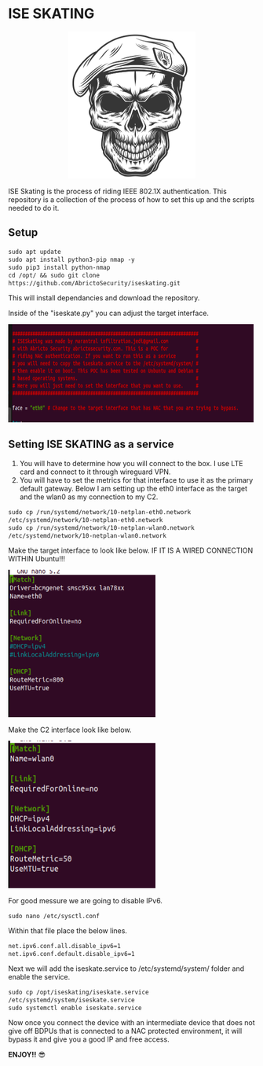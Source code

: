 # ISE SKATING<br />
<p align="center">
  <img width="260" height="300" src="./img/skull.png">
</p>

ISE Skating is the process of riding IEEE 802.1X authentication. This repository is a collection of the process of how to set this up and the scripts needed to do it. 

## Setup 
```
sudo apt update 
sudo apt install python3-pip nmap -y
sudo pip3 install python-nmap
cd /opt/ && sudo git clone https://github.com/AbrictoSecurity/iseskating.git
```
This will install dependancies and download the repository. 

Inside of the "iseskate.py" you can adjust the target interface. 
<p align="left">
  <img width="500" height="200" src="./img/face.png">
</p>

## Setting ISE SKATING as a service
1. You will have to determine how you will connect to the box. I use LTE card and connect to it through wireguard VPN. 
2. You will have to set the metrics for that interface to use it as the primary default gateway.
Below I am setting up the eth0 interface as the target and the wlan0 as my connection to my C2.
```
sudo cp /run/systemd/network/10-netplan-eth0.network /etc/systemd/network/10-netplan-eth0.network
sudo cp /run/systemd/network/10-netplan-wlan0.network /etc/systemd/network/10-netplan-wlan0.network
```
Make the target interface to look like below. IF IT IS A WIRED CONNECTION WITHIN Ubuntu!!!
<p align="left">
  <img width="300" height="300" src="./img/eth0.png">
</p>

Make the C2 interface look like below.
<p align="left">
  <img width="300" height="300" src="./img/wireless.png">
</p>

For good messure we are going to disable IPv6. 
```
sudo nano /etc/sysctl.conf
```
Within that file place the below lines.
```
net.ipv6.conf.all.disable_ipv6=1
net.ipv6.conf.default.disable_ipv6=1
```
Next we will add the iseskate.service to /etc/systemd/system/ folder and enable the service. 
```
sudo cp /opt/iseskating/iseskate.service /etc/systemd/system/iseskate.service
sudo systemctl enable iseskate.service
```

Now once you connect the device with an intermediate device that does not give off BDPUs that is connected to a NAC protected environment, it will bypass it and give you a good IP and free access. 


**ENJOY!!** :sunglasses:
